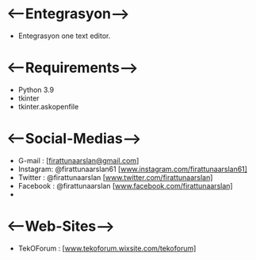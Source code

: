 # <--Entegrasyon-->
- Entegrasyon one text editor.

# <--Requirements-->
- Python 3.9
- tkinter 
- tkinter.askopenfile

# <--Social-Medias-->
- G-mail   : [firattunaarslan@gmail.com]
- Instagram: @firattunaarslan61 [www.instagram.com/firattunaarslan61]
- Twitter  : @firattunaarslan   [www.twitter.com/firattunaarslan]
- Facebook : @firattunaarslan   [www.facebook.com/firattunaarslan]
- 
# <--Web-Sites-->
- TekOForum      : [www.tekoforum.wixsite.com/tekoforum]
